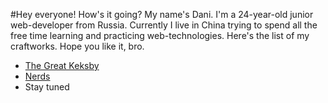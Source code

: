 #Hey everyone! How's it going? 
My name's Dani. I'm a 24-year-old junior web-developer from Russia. Currently I live in China trying to spend all the free time learning and practicing web-technologies. Here's the list of my craftworks. Hope you like it, bro.
+ [The Great Keksby](https://papafreelancer.github.io/keks/ "The Great Keksby")
+ [Nerds](https://papafreelancer.github.io/nerds/ "Nerds")
+ Stay tuned
